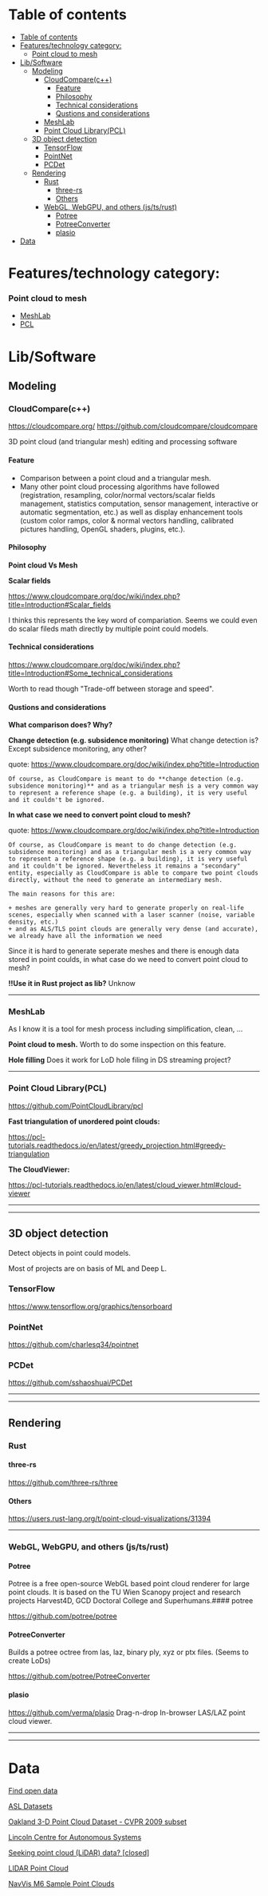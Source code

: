 
# Table of contents
- [Table of contents](#table-of-contents)
- [Features/technology category:](#featurestechnology-category)
    - [Point cloud to mesh](#point-cloud-to-mesh)
- [Lib/Software](#libsoftware)
  - [Modeling](#modeling)
    - [CloudCompare(c++)](#cloudcomparec)
      - [Feature](#feature)
      - [Philosophy](#philosophy)
      - [Technical considerations](#technical-considerations)
      - [Qustions and considerations](#qustions-and-considerations)
    - [MeshLab](#meshlab)
    - [Point Cloud Library(PCL)](#point-cloud-librarypcl)
  - [3D object detection](#3d-object-detection)
    - [TensorFlow](#tensorflow)
    - [PointNet](#pointnet)
    - [PCDet](#pcdet)
  - [Rendering](#rendering)
    - [Rust](#rust)
      - [three-rs](#three-rs)
      - [Others](#others)
    - [WebGL, WebGPU, and others (js/ts/rust)](#webgl-webgpu-and-others-jstsrust)
      - [Potree](#potree)
      - [PotreeConverter](#potreeconverter)
      - [plasio](#plasio)
- [Data](#data)

# Features/technology category:

### Point cloud to mesh
+ [MeshLab](#point-mesh-mashlab)
+ [PCL](#point-mesh-pcl)

# Lib/Software

## Modeling

### CloudCompare(c++)

https://cloudcompare.org/
https://github.com/cloudcompare/cloudcompare

3D point cloud (and triangular mesh) editing and processing software

#### Feature

+ Comparison between a point cloud and a triangular mesh.
+ Many other point cloud processing algorithms have followed (registration, resampling, color/normal vectors/scalar fields management, statistics computation, sensor management, interactive or automatic segmentation, etc.) as well as display enhancement tools (custom color ramps, color & normal vectors handling, calibrated pictures handling, OpenGL shaders, plugins, etc.).

#### Philosophy

**Point cloud Vs Mesh**

**Scalar fields**

https://www.cloudcompare.org/doc/wiki/index.php?title=Introduction#Scalar_fields

I thinks this represents the key word of compariation.
Seems we could even do scalar fileds math directly by multiple point could models.

#### Technical considerations

https://www.cloudcompare.org/doc/wiki/index.php?title=Introduction#Some_technical_considerations

Worth to read though "Trade-off between storage and speed".

#### Qustions and considerations
**What comparison does? Why?**

**Change detection (e.g. subsidence monitoring)**
What change detection is? Except subsidence monitoring, any other?

quote: 
https://www.cloudcompare.org/doc/wiki/index.php?title=Introduction

    Of course, as CloudCompare is meant to do **change detection (e.g. subsidence monitoring)** and as a triangular mesh is a very common way to represent a reference shape (e.g. a building), it is very useful and it couldn't be ignored. 

**In what case we need to convert point cloud to mesh?**

quote:
https://www.cloudcompare.org/doc/wiki/index.php?title=Introduction

    Of course, as CloudCompare is meant to do change detection (e.g. subsidence monitoring) and as a triangular mesh is a very common way to represent a reference shape (e.g. a building), it is very useful and it couldn't be ignored. Nevertheless it remains a "secondary" entity, especially as CloudCompare is able to compare two point clouds directly, without the need to generate an intermediary mesh.

    The main reasons for this are:

    + meshes are generally very hard to generate properly on real-life scenes, especially when scanned with a laser scanner (noise, variable density, etc.)
    + and as ALS/TLS point clouds are generally very dense (and accurate), we already have all the information we need

Since it is hard to generate seperate meshes and there is enough data stored in point coulds, in what case do we need to convert point cloud to mesh?

**!!Use it in Rust project as lib?**
Unknow

---

### MeshLab

As I know it is a tool for mesh process including simplification, clean, ...

**Point cloud to mesh.<a id="point-mesh-mashlab"></a>** Worth to do some inspection on this feature.

**Hole filling** Does it work for LoD hole filing in DS streaming project?

---

### Point Cloud Library(PCL)

https://github.com/PointCloudLibrary/pcl

**Fast triangulation of unordered point clouds: <a id="point-mesh-pcl"></a>**

https://pcl-tutorials.readthedocs.io/en/latest/greedy_projection.html#greedy-triangulation

**The CloudViewer:**

https://pcl-tutorials.readthedocs.io/en/latest/cloud_viewer.html#cloud-viewer

---
---

## 3D object detection

Detect objects in point could models.

Most of projects are on basis of ML and Deep L.

### TensorFlow

https://www.tensorflow.org/graphics/tensorboard

### PointNet

https://github.com/charlesq34/pointnet

### PCDet

https://github.com/sshaoshuai/PCDet

---
---

## Rendering

### Rust

#### three-rs

https://github.com/three-rs/three

#### Others

https://users.rust-lang.org/t/point-cloud-visualizations/31394

---

### WebGL, WebGPU, and others (js/ts/rust)

#### Potree 

Potree is a free open-source WebGL based point cloud renderer for large point clouds. It is based on the TU Wien Scanopy project and research projects Harvest4D, GCD Doctoral College and Superhumans.#### potree

https://github.com/potree/potree

#### PotreeConverter

Builds a potree octree from las, laz, binary ply, xyz or ptx files.
(Seems to create LoDs)

https://github.com/potree/PotreeConverter


#### plasio

https://github.com/verma/plasio
Drag-n-drop In-browser LAS/LAZ point cloud viewer.

---
---

# Data

[Find open data](https://data.gov.uk/)

[ASL Datasets](https://projects.asl.ethz.ch/datasets/doku.php?id=laserregistration:laserregistration)

[Oakland 3-D Point Cloud Dataset - CVPR 2009 subset](https://www.cs.cmu.edu/~vmr/datasets/oakland_3d/cvpr09/doc/)

[Lincoln Centre for Autonomous Systems](https://lcas.lincoln.ac.uk/wp/research/data-sets-software/l-cas-3d-point-cloud-people-dataset/)

[Seeking point cloud (LiDAR) data? [closed]](https://gis.stackexchange.com/questions/18202/seeking-point-cloud-lidar-dataA)

[LIDAR Point Cloud](https://data.gov.uk/dataset/977a4ca4-1759-4f26-baa7-b566bd7ca7bf/lidar-point-cloud)

[NavVis M6 Sample Point Clouds](https://www.navvis.com/m6-pointclouds)
